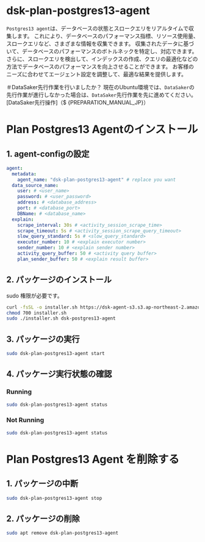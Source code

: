 # dsk-plan-postgres13-agent

`Postgres13 agent`は、データベースの状態とスロークエリをリアルタイムで収集します。
これにより、データベースのパフォーマンス指標、リソース使用量、スロークエリなど、さまざまな情報を収集できます。
収集されたデータに基づいて、データベースのパフォーマンスのボトルネックを特定し、対応できます。
さらに、スロークエリを検出して、インデックスの作成、クエリの最適化などの方法でデータベースのパフォーマンスを向上させることができます。
お客様のニーズに合わせてエージェント設定を調整して、最適な結果を提供します。

＃DataSaker先行作業を行いましたか？
現在のUbuntu環境では、`DataSaker`の先行作業が進行しなかった場合は、`DataSaker`先行作業を先に進めてください。 [DataSaker先行操作]（$ {PREPARATION_MANUAL_JP}）

# Plan Postgres13 Agentのインストール
## 1. agent-configの設定

``` yaml
agent:
  metadata:
    agent_name: "dsk-plan-postgres13-agent" # replace you want
  data_source_name:
    user: # <user_name>
    password: # <user_password>
    address: # <database_address>
    port: # <database_port>
    DBName: # <database_name>
  explain:
    scrape_interval: 30s # <activity_session_scrape_time>
    scrape_timeout: 5s # <activity_session_scrape_query_timeout>
    slow_query_standard: 5s # <slow_query_standard>
    executor_number: 10 # <explain executor number>
    sender_number: 10 # <explain sender number>
    activity_query_buffer: 50 # <activity query buffer>
    plan_sender_buffer: 50 # <explain result buffer>
```

## 2. パッケージのインストール
sudo 権限が必要です。
``` bash
curl -fsSL -o installer.sh https://dsk-agent-s3.s3.ap-northeast-2.amazonaws.com/dsk-agent-s3/public/install.sh
chmod 700 installer.sh
sudo ./installer.sh dsk-postgres13-agent
```

## 3. パッケージの実行
``` bash
sudo dsk-plan-postgres13-agent start
```

## 4. パッケージ実行状態の確認
### Running
``` bash
sudo dsk-plan-postgres13-agent status
```
### Not Running
``` bash
sudo dsk-plan-postgres13-agent status
```

# Plan Postgres13 Agent を削除する
## 1. パッケージの中断
``` bash
sudo dsk-plan-postgres13-agent stop
```

## 2. パッケージの削除
``` bash
sudo apt remove dsk-plan-postgres13-agent
```